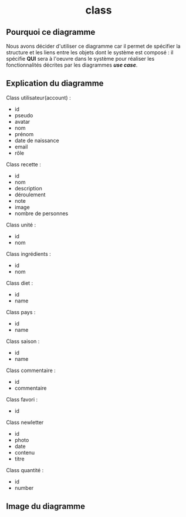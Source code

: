 # <center> class </center>

## Pourquoi ce diagramme

Nous avons décider d'utiliser ce diagramme car il permet de spécifier la structure et les liens entre les objets dont le système est composé : il spécifie **QUI** sera à l'oeuvre dans le système pour réaliser les fonctionnalités décrites par les diagrammes ***use case***.

## Explication du diagramme

Class utilisateur(account) : 
- id
- pseudo
- avatar
- nom
- prénom
- date de naissance
- email
- rôle

Class recette : 
- id
- nom
- description
- déroulement
- note
- image
- nombre de personnes

Class unité : 
- id
- nom

Class ingrédients :
- id
- nom

Class diet :
- id
- name

Class pays : 
- id
- name

Class saison : 
- id
- name

Class commentaire : 
- id
- commentaire

Class favori :
- id

Class newletter
- id
- photo
- date
- contenu
- titre

Class quantité :
- id
- number

## Image du diagramme